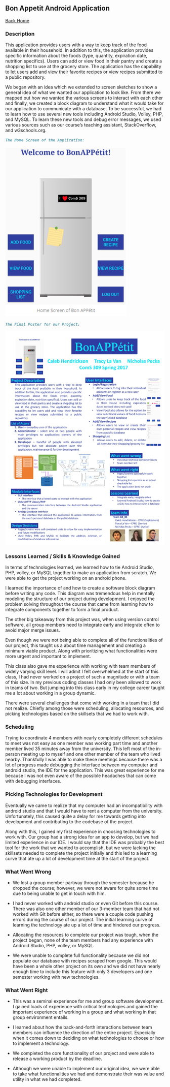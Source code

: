 ## Bon Appetit Android Application

[Back Home](README.md)



### Description

This application provides users with a way to keep track of the food available in their household. In addition to this, the application provides specific information about the foods (type, quantity, expiration date, nutrition specifics). Users can add or view food in their pantry and create a shopping list to use at the grocery store. The application has the capability to let users add and view their favorite recipes or view recipes submitted to a public repository. 

We began with an idea which we extended to screen sketches to show a general idea of what we wanted our application to look like. From there we mapped out how we wanted the various screens to interact with each other and finally, we created a block diagram to understand what it would take for our application to communicate with a database. To be successful, we had to learn how to use several new tools including Android Studio, Volley, PHP, and MySQL. To learn these new tools and debug error messages, we used various sources such as our course’s teaching assistant, StackOverflow, and w3schools.org.

```markdown
The Home Screen of the Application:
```
![](BonAppetit-pics/BonAppetitHomeScreen.PNG)


```markdown
The Final Poster for our Project:
```
![](BonAppetit-pics/BonAppetit-poster_1.jpg)


### Lessons Learned / Skills & Knowledge Gained

In terms of technologies learned, we learned how to tie Android Studio, PHP, volley, or MySQL together to make an application from scratch. We were able to get the project working on an android phone.


I learned the importance of and how to create a software block diagram before writing any code. This diagram was tremendous help in mentally modeling the structure of our project during development. I enjoyed the problem solving throughout the course that came from learning how to integrate components together to form a final product.


The other big takeaway from this project was, when using version control software, all group members need to integrate early and integrate often to avoid major merge issues.


Even though we were not being able to complete all of the functionalities of our project, this taught us a about time management and creating a minimum viable product. Along with prioritizing what functionalities were more urgent and important to implement. 


This class also gave me experience with working with team members of widely varying skill level. I will admit I felt overwhelmed at the start of this class, I had never worked on a project of such a magnitude or with a team of this size. In my previous coding classes I had only been allowed to work in teams of two. But jumping into this class early in my college career taught me a lot about working in a group dynamic.


There were several challenges that come with working in a team that I did not realize. Chiefly among those were scheduling, allocating resources, and picking technologies based on the skillsets that we had to work with.


### Scheduling
Trying to coordinate 4 members with nearly completely different schedules to meet was not easy as one member was working part time and another member lived 35 minutes away from the university. This left most of the in-person meeting up to myself and one other member of the team who lived nearby. Thankfully I was able to make these meetings because there was a lot of progress made debugging the interface between my computer and android studio, the IDE for the application. This was great experience for me because I was not even aware of the possible headaches that can come with debugging interfaces. 


### Picking Technologies for Development
Eventually we came to realize that my computer had an incompatibility with android studio and that I would have to rent a computer from the university. Unfortunately, this caused quite a delay for me towards getting into development and contributing to the codebase of the project. 


Along with this, I gained my first experience in choosing technologies to work with. Our group had a strong idea for an app to develop, but we had limited experience in our IDE. I would say that the IDE was probably the best tool for the work that we wanted to accomplish, but we were lacking the skillsets needed to complete the project initially and this led to a learning curve that ate up a lot of development time at the start of the project.


### What Went Wrong

 * We lost a group member partway through the semester because he dropped the course; however, we were not aware for quite some time due to being unable to get in touch with him. 

 * I had never worked with android studio or even Git before this course. There was also one other member of our 3-member team that had not worked with Git before either, so there were a couple code pushing errors during the course of our project. The initial learning curve of learning the technology ate up a lot of time and hindered our progress.

 * Allocating the resources to complete our project was tough, when the project began, none of the team members had any experience with Android Studio, PHP, volley, or MySQL.

 * We were unable to complete full functionality because we did not populate our database with recipes scraped from google. This would have been a whole other project on its own and we did not have nearly enough time to include this feature with only 3 developers and one semester working with new technologies.

### What Went Right

 * This was a seminal experience for me and group software development. I gained loads of experience with critical technologies and gained the important experience of working in a group and what working in that group environment entails.

 * I learned about how the back-and-forth interactions between team members can influence the direction of the entire project. Especially when it comes down to deciding on what technologies to choose or how to implement a technology.

 * We completed the core functionality of our project and were able to release a working product by the deadline.

 * Although we were unable to implement our original idea, we were able to take what functionalities we had and demonstrate their was value and utility in what we had completed.


